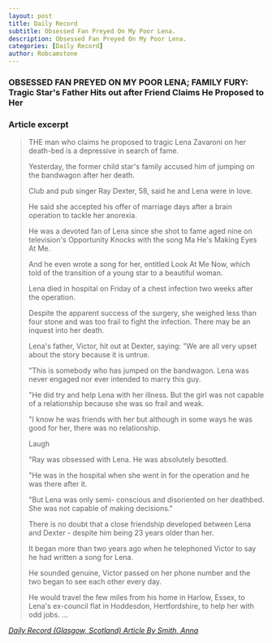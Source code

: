 ```yaml
---
layout: post
title: Daily Record
subtitle: Obsessed Fan Preyed On My Poor Lena.
description: Obsessed Fan Preyed On My Poor Lena.
categories: [Daily Record]
author: Robcamstone
---
```


### OBSESSED FAN PREYED ON MY POOR LENA; FAMILY FURY: Tragic Star's Father Hits out after Friend Claims He Proposed to Her

### Article excerpt
> THE man who claims he proposed to tragic Lena Zavaroni on her death-bed is a depressive in search of fame.
>
> Yesterday, the former child star's family accused him of jumping on the bandwagon after her death.
>
> Club and pub singer Ray Dexter, 58, said he and Lena were in love.
>
> He said she accepted his offer of marriage days after a brain operation to tackle her anorexia.
>
> He was a devoted fan of Lena since she shot to fame aged nine on television's Opportunity Knocks with the song Ma He's Making Eyes At Me.
>
> And he even wrote a song for her, entitled Look At Me Now, which told of the transition of a young star to a beautiful woman.
>
> Lena died in hospital on Friday of a chest infection two weeks after the operation.
>
> Despite the apparent success of the surgery, she weighed less than four stone and was too frail to fight the infection. There may be an inquest into her death.
>
> Lena's father, Victor, hit out at Dexter, saying: "We are all very upset about the story because it is untrue.
>
> "This is somebody who has jumped on the bandwagon. Lena was never engaged nor ever intended to marry this guy.
>
> "He did try and help Lena with her illness. But the girl was not capable of a relationship because she was so frail and weak.
>
> "I know he was friends with her but although in some ways he was good for her, there was no relationship.
>
> Laugh
>
> "Ray was obsessed with Lena. He was absolutely besotted.
>
> "He was in the hospital when she went in for the operation and he was there after it.
>
> "But Lena was only semi- conscious and disoriented on her deathbed. She was not capable of making decisions."
>
> There is no doubt that a close friendship developed between Lena and Dexter - despite him being 23 years older than her.
>
> It began more than two years ago when he telephoned Victor to say he had written a song for Lena.
>
> He sounded genuine, Victor passed on her phone number and the two began to see each other every day.
>
> He would travel the few miles from his home in Harlow, Essex, to Lena's ex-council flat in Hoddesdon, Hertfordshire, to help her with odd jobs. …

<cite>[Daily Record (Glasgow, Scotland) Article By Smith, Anna](https://www.questia.com/article/1G1-60328776/obsessed-fan-preyed-on-my-poor-lena-family-fury)</cite>

